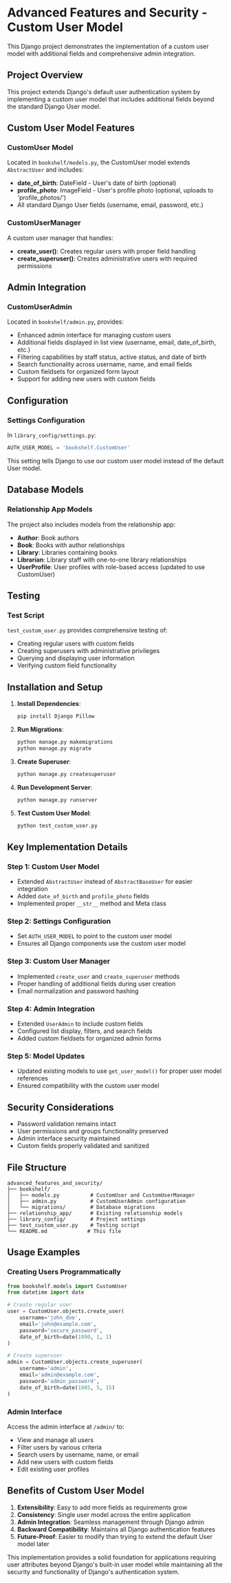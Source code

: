 # Advanced Features and Security - Custom User Model

This Django project demonstrates the implementation of a custom user model with additional fields and comprehensive admin integration.

## Project Overview

This project extends Django's default user authentication system by implementing a custom user model that includes additional fields beyond the standard Django User model.

## Custom User Model Features

### CustomUser Model
Located in `bookshelf/models.py`, the CustomUser model extends `AbstractUser` and includes:

- **date_of_birth**: DateField - User's date of birth (optional)
- **profile_photo**: ImageField - User's profile photo (optional, uploads to 'profile_photos/')
- All standard Django User fields (username, email, password, etc.)

### CustomUserManager
A custom user manager that handles:
- **create_user()**: Creates regular users with proper field handling
- **create_superuser()**: Creates administrative users with required permissions

## Admin Integration

### CustomUserAdmin
Located in `bookshelf/admin.py`, provides:
- Enhanced admin interface for managing custom users
- Additional fields displayed in list view (username, email, date_of_birth, etc.)
- Filtering capabilities by staff status, active status, and date of birth
- Search functionality across username, name, and email fields
- Custom fieldsets for organized form layout
- Support for adding new users with custom fields

## Configuration

### Settings Configuration
In `library_config/settings.py`:
```python
AUTH_USER_MODEL = 'bookshelf.CustomUser'
```

This setting tells Django to use our custom user model instead of the default User model.

## Database Models

### Relationship App Models
The project also includes models from the relationship app:
- **Author**: Book authors
- **Book**: Books with author relationships
- **Library**: Libraries containing books
- **Librarian**: Library staff with one-to-one library relationships
- **UserProfile**: User profiles with role-based access (updated to use CustomUser)

## Testing

### Test Script
`test_custom_user.py` provides comprehensive testing of:
- Creating regular users with custom fields
- Creating superusers with administrative privileges
- Querying and displaying user information
- Verifying custom field functionality

## Installation and Setup

1. **Install Dependencies**:
   ```bash
   pip install Django Pillow
   ```

2. **Run Migrations**:
   ```bash
   python manage.py makemigrations
   python manage.py migrate
   ```

3. **Create Superuser**:
   ```bash
   python manage.py createsuperuser
   ```

4. **Run Development Server**:
   ```bash
   python manage.py runserver
   ```

5. **Test Custom User Model**:
   ```bash
   python test_custom_user.py
   ```

## Key Implementation Details

### Step 1: Custom User Model
- Extended `AbstractUser` instead of `AbstractBaseUser` for easier integration
- Added `date_of_birth` and `profile_photo` fields
- Implemented proper `__str__` method and Meta class

### Step 2: Settings Configuration
- Set `AUTH_USER_MODEL` to point to the custom user model
- Ensures all Django components use the custom user model

### Step 3: Custom User Manager
- Implemented `create_user` and `create_superuser` methods
- Proper handling of additional fields during user creation
- Email normalization and password hashing

### Step 4: Admin Integration
- Extended `UserAdmin` to include custom fields
- Configured list display, filters, and search fields
- Added custom fieldsets for organized admin forms

### Step 5: Model Updates
- Updated existing models to use `get_user_model()` for proper user model references
- Ensured compatibility with the custom user model

## Security Considerations

- Password validation remains intact
- User permissions and groups functionality preserved
- Admin interface security maintained
- Custom fields properly validated and sanitized

## File Structure

```
advanced_features_and_security/
├── bookshelf/
│   ├── models.py          # CustomUser and CustomUserManager
│   ├── admin.py           # CustomUserAdmin configuration
│   └── migrations/        # Database migrations
├── relationship_app/      # Existing relationship models
├── library_config/        # Project settings
├── test_custom_user.py    # Testing script
└── README.md             # This file
```

## Usage Examples

### Creating Users Programmatically
```python
from bookshelf.models import CustomUser
from datetime import date

# Create regular user
user = CustomUser.objects.create_user(
    username='john_doe',
    email='john@example.com',
    password='secure_password',
    date_of_birth=date(1990, 1, 1)
)

# Create superuser
admin = CustomUser.objects.create_superuser(
    username='admin',
    email='admin@example.com',
    password='admin_password',
    date_of_birth=date(1985, 5, 15)
)
```

### Admin Interface
Access the admin interface at `/admin/` to:
- View and manage all users
- Filter users by various criteria
- Search users by username, name, or email
- Add new users with custom fields
- Edit existing user profiles

## Benefits of Custom User Model

1. **Extensibility**: Easy to add more fields as requirements grow
2. **Consistency**: Single user model across the entire application
3. **Admin Integration**: Seamless management through Django admin
4. **Backward Compatibility**: Maintains all Django authentication features
5. **Future-Proof**: Easier to modify than trying to extend the default User model later

This implementation provides a solid foundation for applications requiring user attributes beyond Django's built-in user model while maintaining all the security and functionality of Django's authentication system.
